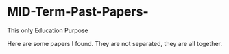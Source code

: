 # MID-Term-Past-Papers-
This only Education Purpose 

Here are some papers I found. They are not separated, they are all together. 

